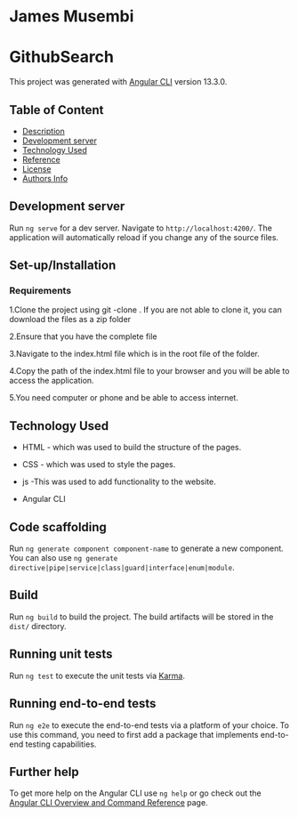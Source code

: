 # James Musembi
# GithubSearch


This project was generated with [Angular CLI](https://github.com/angular/angular-cli) version 13.3.0.

## Table of Content

+ [Description](#description)
+ [Development server](#ng-serve)
+ [Technology Used](#technology-used)
+ [Reference](#reference)
+ [License](#license-Copyright)
+ [Authors Info](#author-Info/contacts)

## Development server

Run `ng serve` for a dev server. Navigate to `http://localhost:4200/`. The application will automatically reload if you change any of the source files.
## Set-up/Installation 

### Requirements

1.Clone the project using git -clone . If you are not able to clone it, you can download the files as a zip folder

2.Ensure that you have the complete file

3.Navigate to the index.html file which is in the root file of the folder.

4.Copy the path of the index.html file to your browser and you will be able to access the application.

5.You need computer or phone and be able to access internet.

## Technology Used
* HTML - which was used to build the structure of the pages.

* CSS - which was used to style the pages.

* js  -This was used to add functionality to the website.
* Angular CLI
## Code scaffolding

Run `ng generate component component-name` to generate a new component. You can also use `ng generate directive|pipe|service|class|guard|interface|enum|module`.

## Build

Run `ng build` to build the project. The build artifacts will be stored in the `dist/` directory.

## Running unit tests

Run `ng test` to execute the unit tests via [Karma](https://karma-runner.github.io).

## Running end-to-end tests

Run `ng e2e` to execute the end-to-end tests via a platform of your choice. To use this command, you need to first add a package that implements end-to-end testing capabilities.

## Further help

To get more help on the Angular CLI use `ng help` or go check out the [Angular CLI Overview and Command Reference](https://angular.io/cli) page.
